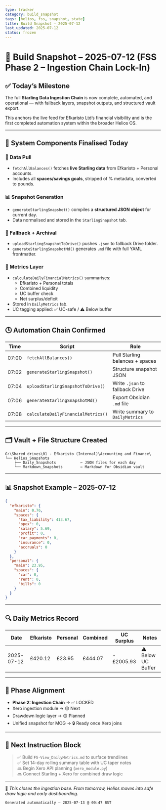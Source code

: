 ```yaml
---
type: tracker
category: build_snapshot
tags: [helios, fss, snapshot, state]
title: Build Snapshot – 2025-07-12
last_updated: 2025-07-12
status: frozen
---
```


# 📍 Build Snapshot – 2025-07-12 (FSS Phase 2 – Ingestion Chain Lock-In)

## ✅ Today’s Milestone
The full **Starling Data Ingestion Chain** is now complete, automated, and operational — with fallback layers, snapshot outputs, and structured vault export.

This anchors the live feed for Efkaristo Ltd’s financial visibility and is the first completed automation system within the broader Helios OS.

---

## 🔧 System Components Finalised Today

### 🔁 Data Pull
- `fetchAllBalances()` fetches **live Starling data** from Efkaristo + Personal accounts.
- Includes all **spaces/savings goals**, stripped of % metadata, converted to pounds.

### 📊 Snapshot Generation
- `generateStarlingSnapshot()` compiles a **structured JSON object** for current day.
- Data normalised and stored in the `StarlingSnapshot` tab.

### 💾 Fallback + Archival
- `uploadStarlingSnapshotToDrive()` pushes `.json` to fallback Drive folder.
- `generateStarlingSnapshotMd()` generates `.md` file with full YAML frontmatter.

### 🧮 Metrics Layer
- `calculateDailyFinancialMetrics()` summarises:
  - Efkaristo + Personal totals
  - Combined liquidity
  - UC buffer check
  - Net surplus/deficit
- Stored in `DailyMetrics` tab.
- UC tagging applied: ✅ UC-safe / ⚠️ Below buffer

---

## 🕒 Automation Chain Confirmed

| Time  | Script                            | Role                                  |
|-------|-----------------------------------|---------------------------------------|
| 07:00 | `fetchAllBalances()`              | Pull Starling balances + spaces       |
| 07:02 | `generateStarlingSnapshot()`      | Structure snapshot JSON               |
| 07:04 | `uploadStarlingSnapshotToDrive()` | Write `.json` to fallback Drive       |
| 07:06 | `generateStarlingSnapshotMd()`    | Export Obsidian `.md` file            |
| 07:08 | `calculateDailyFinancialMetrics()`| Write summary to `DailyMetrics`       |

---

## 🗂 Vault + File Structure Created

```
G:\Shared drives\01 - Efkaristo (Internal)\Accounting and Finance\
└── Helios_Snapshots
    ├── Daily_Snapshots           ← JSON files for each day
    └── Markdown_Snapshots        ← Markdown for Obsidian vault
```

---

## 📊 Snapshot Example – 2025-07-12

```json
{
  "efkaristo": {
    "main": 0.76,
    "spaces": {
      "tax_liability": 413.67,
      "opex": 0,
      "salary": 5.69,
      "profit": 0,
      "car_payments": 0,
      "insurance": 0,
      "accruals": 0
    }
  },
  "personal": {
    "main": 23.95,
    "spaces": {
      "car": 0,
      "rent": 0,
      "bills": 0
    }
  }
}
```

---

## 🔍 Daily Metrics Record

| Date       | Efkaristo | Personal | Combined | UC Surplus | Notes              |
|------------|-----------|----------|----------|------------|---------------------|
| 2025-07-12 | £420.12   | £23.95   | £444.07  | -£2005.93  | ⚠️ Below UC Buffer |

---

## 🧱 Phase Alignment

- **Phase 2: Ingestion Chain** → ✅ LOCKED
- Xero ingestion module → 🟡 Next
- Drawdown logic layer → 🟡 Planned
- Unified snapshot for MOG → 🔒 Ready once Xero joins

---

## 🧭 Next Instruction Block
> ✅ Build `FS-View_DailyMetrics.md` to surface trendlines  
> ✅ Set 14-day rolling summary table with UC taper notes  
> 🔜 Begin Xero API planning (`xero_module.py`)  
> 🔜 Connect Starling + Xero for combined draw logic

---

🧠 *This closes the ingestion base. From tomorrow, Helios moves into safe draw logic and early dashboarding.*

```
Generated automatically – 2025-07-13 @ 00:47 BST
```
